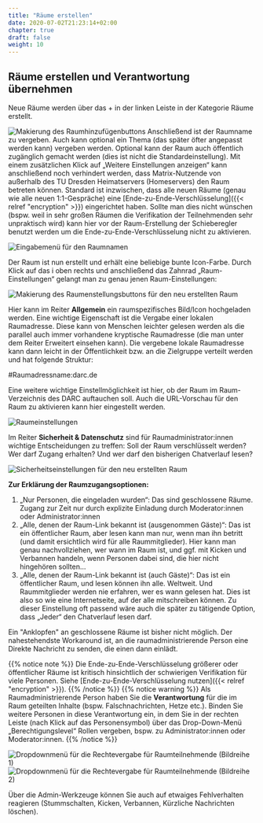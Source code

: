 ```yaml
---
title: "Räume erstellen"
date: 2020-07-02T21:23:14+02:00
chapter: true
draft: false
weight: 10
---
```

## Räume erstellen und Verantwortung übernehmen

Neue Räume werden über das + in der linken Leiste in der Kategorie Räume erstellt.

![Makierung des Raumhinzufügenbuttons](/images/01_Rooms_de.png)
Anschließend ist der Raumname zu vergeben. Auch kann optional ein Thema (das später öfter angepasst werden kann) vergeben werden. Optional kann der Raum auch öffentlich zugänglich gemacht werden (dies ist nicht die Standardeinstellung). Mit einem zusätzlichen Klick auf „Weitere Einstellungen anzeigen“ kann anschließend noch verhindert werden, dass Matrix-Nutzende von außerhalb des TU Dresden Heimatservers (Homeservers) den Raum betreten können. Standard ist inzwischen, dass alle neuen Räume (genau wie alle neuen 1:1-Gespräche) eine [Ende-zu-Ende-Verschlüsselung]({{< relref "encryption" >}}) eingerichtet haben. Sollte man dies nicht wünschen (bspw. weil in sehr großen Räumen die Verifikation der Teilnehmenden sehr unpraktisch wird) kann hier vor der Raum-Erstellung der Schieberegler benutzt werden um die Ende-zu-Ende-Verschlüsselung nicht zu aktivieren.

![Eingabemenü für den Raumnamen](/images/02_Rooms_de.png)

Der Raum ist nun erstellt und erhält eine beliebige bunte Icon-Farbe. Durch Klick auf das i oben rechts und anschließend das Zahnrad „Raum-Einstellungen“ gelangt man zu genau jenen Raum-Einstellungen:

![Makierung des Raumenstellungsbuttons für den neu erstellten Raum](/images/03_Rooms_de.png)

Hier kann im Reiter **Allgemein** ein raumspezifisches Bild/Icon hochgeladen werden. Eine wichtige Eigenschaft ist die Vergabe einer lokalen Raumadresse. Diese kann von Menschen leichter gelesen werden als die parallel auch immer vorhandene kryptische Raumadresse (die man unter dem Reiter Erweitert einsehen kann). Die vergebene lokale Raumadresse kann dann leicht in der Öffentlichkeit bzw. an die Zielgruppe verteilt werden und hat folgende Struktur:

#Raumadressname:darc.de

Eine weitere wichtige Einstellmöglichkeit ist hier, ob der Raum im Raum-Verzeichnis des DARC auftauchen soll. Auch die URL-Vorschau für den Raum zu aktivieren kann hier eingestellt werden.

![Raumeinstellungen](/images/04_Rooms_de.png)

Im Reiter **Sicherheit & Datenschutz** sind für Raumadministrator:innen wichtige Entscheidungen zu treffen: Soll der Raum verschlüsselt werden? Wer darf Zugang erhalten? Und wer darf den bisherigen Chatverlauf lesen?

![Sicherheitseinstellungen für den neu erstellten Raum](/images/05_Rooms_de.png)

**Zur Erklärung der Raumzugangsoptionen:**

1. „Nur Personen, die eingeladen wurden“: Das sind geschlossene Räume. Zugang zur Zeit nur durch explizite Einladung durch Moderator:innen oder Administrator:innen
2. „Alle, denen der Raum-Link bekannt ist (ausgenommen Gäste)“: Das ist ein öffentlicher Raum, aber lesen kann man nur, wenn man ihn betritt (und damit ersichtlich wird für alle Raummitglieder). Hier kann man genau nachvollziehen, wer wann im Raum ist, und ggf. mit Kicken und Verbannen handeln, wenn Personen dabei sind, die hier nicht hingehören sollten...
3. „Alle, denen der Raum-Link bekannt ist (auch Gäste)“: Das ist ein öffentlicher Raum, und lesen können ihn alle. Weltweit. Und Raummitglieder werden nie erfahren, wer es wann gelesen hat. Dies ist also so wie eine Internetseite, auf der alle mitschreiben können. Zu dieser Einstellung oft passend wäre auch die später zu tätigende Option, dass „Jeder“ den Chatverlauf lesen darf.

Ein "Anklopfen" an geschlossene Räume ist bisher nicht möglich. Der nahestehendste Workaround ist, an die raumadministrierende Person eine Direkte Nachricht zu senden, die einen dann einlädt.

{{% notice note %}}
Die Ende-zu-Ende-Verschlüsselung größerer oder öffentlicher Räume ist kritisch hinsichtlich der schwierigen Verifikation für viele Personen. Siehe [Ende-zu-Ende-Verschlüsselung nutzen]({{< relref "encryption" >}}).
{{% /notice %}}
{{% notice warning %}}
Als Raumadministrierende Person haben Sie die **Verantwortung** für die im Raum geteilten Inhalte (bspw. Falschnachrichten, Hetze etc.). Binden Sie weitere Personen in diese Verantwortung ein, in dem Sie in der rechten Leiste (nach Klick auf das Personensymbol) über das Drop-Down-Menü „Berechtigungslevel“ Rollen vergeben, bspw. zu Administrator:innen oder Moderator:innen.
{{% /notice %}}

![Dropdownmenü für die Rechtevergabe für Raumteilnehmende (Bildreihe 1)](/images/06_Users-Permissions-1_de.png)
![Dropdownmenü für die Rechtevergabe für Raumteilnehmende (Bildreihe 2)](/images/06_Users-Permissions-2_de.png)

Über die Admin-Werkzeuge können Sie auch auf etwaiges Fehlverhalten reagieren (Stummschalten, Kicken, Verbannen, Kürzliche Nachrichten löschen).


